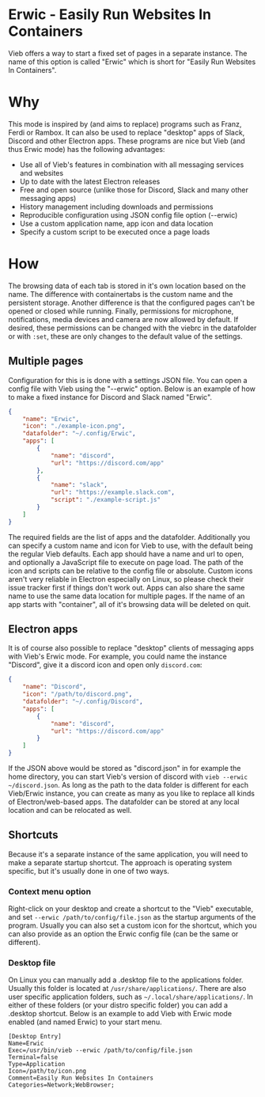 Erwic - Easily Run Websites In Containers
=========================================

Vieb offers a way to start a fixed set of pages in a separate instance.
The name of this option is called "Erwic" which is short for "Easily Run Websites In Containers".

# Why

This mode is inspired by (and aims to replace) programs such as Franz, Ferdi or Rambox.
It can also be used to replace "desktop" apps of Slack, Discord and other Electron apps.
These programs are nice but Vieb (and thus Erwic mode) has the following advantages:

- Use all of Vieb's features in combination with all messaging services and websites
- Up to date with the latest Electron releases
- Free and open source (unlike those for Discord, Slack and many other messaging apps)
- History management including downloads and permissions
- Reproducible configuration using JSON config file option (--erwic)
- Use a custom application name, app icon and data location
- Specify a custom script to be executed once a page loads

# How

The browsing data of each tab is stored in it's own location based on the name.
The difference with containertabs is the custom name and the persistent storage.
Another difference is that the configured pages can't be opened or closed while running.
Finally, permissions for microphone, notifications, media devices and camera are now allowed by default.
If desired, these permissions can be changed with the viebrc in the datafolder or with `:set`,
these are only changes to the default value of the settings.

## Multiple pages

Configuration for this is is done with a settings JSON file.
You can open a config file with Vieb using the "--erwic" option.
Below is an example of how to make a fixed instance for Discord and Slack named "Erwic".

```json
{
    "name": "Erwic",
    "icon": "./example-icon.png",
    "datafolder": "~/.config/Erwic",
    "apps": [
        {
            "name": "discord",
            "url": "https://discord.com/app"
        },
        {
            "name": "slack",
            "url": "https://example.slack.com",
            "script": "./example-script.js"
        }
    ]
}
```

The required fields are the list of apps and the datafolder.
Additionally you can specify a custom name and icon for Vieb to use,
with the default being the regular Vieb defaults.
Each app should have a name and url to open, and optionally a JavaScript file to execute on page load.
The path of the icon and scripts can be relative to the config file or absolute.
Custom icons aren't very reliable in Electron especially on Linux,
so please check their issue tracker first if things don't work out.
Apps can also share the same name to use the same data location for multiple pages.
If the name of an app starts with "container", all of it's browsing data will be deleted on quit.

## Electron apps

It is of course also possible to replace "desktop" clients of messaging apps with Vieb's Erwic mode.
For example, you could name the instance "Discord", give it a discord icon and open only `discord.com`:

```json
{
    "name": "Discord",
    "icon": "/path/to/discord.png",
    "datafolder": "~/.config/Discord",
    "apps": [
        {
            "name": "discord",
            "url": "https://discord.com/app"
        }
    ]
}
```

If the JSON above would be stored as "discord.json" in for example the home directory,
you can start Vieb's version of discord with `vieb --erwic ~/discord.json`.
As long as the path to the data folder is different for each Vieb/Erwic instance,
you can create as many as you like to replace all kinds of Electron/web-based apps.
The datafolder can be stored at any local location and can be relocated as well.

## Shortcuts

Because it's a separate instance of the same application,
you will need to make a separate startup shortcut.
The approach is operating system specific, but it's usually done in one of two ways.

### Context menu option

Right-click on your desktop and create a shortcut to the "Vieb" executable,
and set `--erwic /path/to/config/file.json` as the startup arguments of the program.
Usually you can also set a custom icon for the shortcut,
which you can also provide as an option the Erwic config file (can be the same or different).

### Desktop file

On Linux you can manually add a .desktop file to the applications folder.
Usually this folder is located at `/usr/share/applications/`.
There are also user specific application folders, such as `~/.local/share/applications/`.
In either of these folders (or your distro specific folder) you can add a .desktop shortcut.
Below is an example to add Vieb with Erwic mode enabled (and named Erwic) to your start menu.

```desktop
[Desktop Entry]
Name=Erwic
Exec=/usr/bin/vieb --erwic /path/to/config/file.json
Terminal=false
Type=Application
Icon=/path/to/icon.png
Comment=Easily Run Websites In Containers
Categories=Network;WebBrowser;
```
